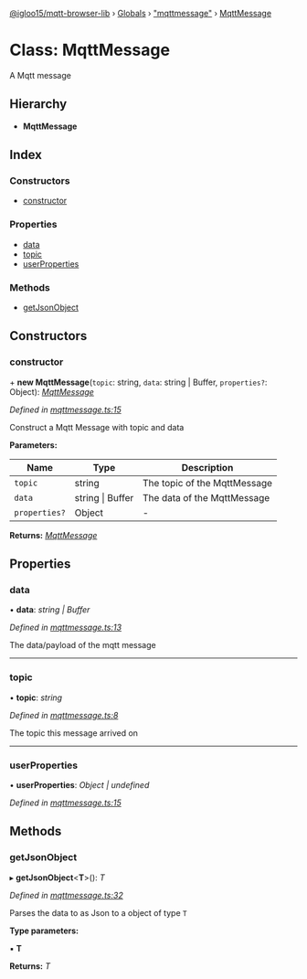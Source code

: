 [@igloo15/mqtt-browser-lib](../README.md) › [Globals](../globals.md) › ["mqttmessage"](../modules/_mqttmessage_.md) › [MqttMessage](_mqttmessage_.mqttmessage.md)

# Class: MqttMessage

A Mqtt message

## Hierarchy

* **MqttMessage**

## Index

### Constructors

* [constructor](_mqttmessage_.mqttmessage.md#constructor)

### Properties

* [data](_mqttmessage_.mqttmessage.md#data)
* [topic](_mqttmessage_.mqttmessage.md#topic)
* [userProperties](_mqttmessage_.mqttmessage.md#userproperties)

### Methods

* [getJsonObject](_mqttmessage_.mqttmessage.md#getjsonobject)

## Constructors

###  constructor

\+ **new MqttMessage**(`topic`: string, `data`: string | Buffer, `properties?`: Object): *[MqttMessage](_mqttmessage_.mqttmessage.md)*

*Defined in [mqttmessage.ts:15](https://github.com/igloo15/mqtt-browser-lib/blob/2100e8c/src/mqttmessage.ts#L15)*

Construct a Mqtt Message with topic and data

**Parameters:**

Name | Type | Description |
------ | ------ | ------ |
`topic` | string | The topic of the MqttMessage |
`data` | string &#124; Buffer | The data of the MqttMessage  |
`properties?` | Object | - |

**Returns:** *[MqttMessage](_mqttmessage_.mqttmessage.md)*

## Properties

###  data

• **data**: *string | Buffer*

*Defined in [mqttmessage.ts:13](https://github.com/igloo15/mqtt-browser-lib/blob/2100e8c/src/mqttmessage.ts#L13)*

The data/payload of the mqtt message

___

###  topic

• **topic**: *string*

*Defined in [mqttmessage.ts:8](https://github.com/igloo15/mqtt-browser-lib/blob/2100e8c/src/mqttmessage.ts#L8)*

The topic this message arrived on

___

###  userProperties

• **userProperties**: *Object | undefined*

*Defined in [mqttmessage.ts:15](https://github.com/igloo15/mqtt-browser-lib/blob/2100e8c/src/mqttmessage.ts#L15)*

## Methods

###  getJsonObject

▸ **getJsonObject**<**T**>(): *T*

*Defined in [mqttmessage.ts:32](https://github.com/igloo15/mqtt-browser-lib/blob/2100e8c/src/mqttmessage.ts#L32)*

Parses the data to as Json to a object of type `T`

**Type parameters:**

▪ **T**

**Returns:** *T*
